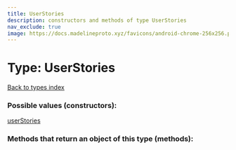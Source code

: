 ```yaml
---
title: UserStories
description: constructors and methods of type UserStories
nav_exclude: true
image: https://docs.madelineproto.xyz/favicons/android-chrome-256x256.png
---
```

# Type: UserStories
[Back to types index](index.html)



### Possible values (constructors):

[userStories](/API_docs/constructors/userStories.html)  



### Methods that return an object of this type (methods):



